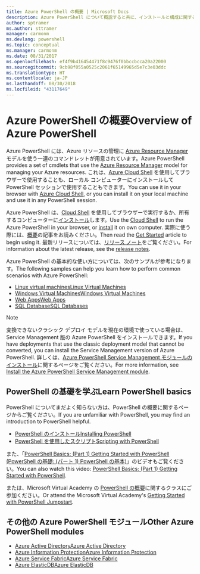 ```yaml
---
title: Azure PowerShell の概要 | Microsoft Docs
description: Azure PowerShell について概説すると共に、インストールと構成に関するページへのリンクを紹介します。
author: sptramer
ms.author: sttramer
manager: carmonm
ms.devlang: powershell
ms.topic: conceptual
ms.manager: carmonm
ms.date: 08/31/2017
ms.openlocfilehash: ef4f9b416454471f8c9476f0bbccbcca20a22000
ms.sourcegitcommit: 9cb98f055a0525c2061f65149965d5e7c3e03ddc
ms.translationtype: HT
ms.contentlocale: ja-JP
ms.lasthandoff: 08/30/2018
ms.locfileid: "43117649"
---
```

# <a name="overview-of-azure-powershell"></a><span data-ttu-id="8b19b-103">Azure PowerShell の概要</span><span class="sxs-lookup"><span data-stu-id="8b19b-103">Overview of Azure PowerShell</span></span>

<span data-ttu-id="8b19b-104">Azure PowerShell には、Azure リソースの管理に [Azure Resource Manager](/azure/azure-resource-manager/resource-group-overview) モデルを使う一連のコマンドレットが用意されています。</span><span class="sxs-lookup"><span data-stu-id="8b19b-104">Azure PowerShell provides a set of cmdlets that use the [Azure Resource Manager](/azure/azure-resource-manager/resource-group-overview) model for managing your Azure resources.</span></span> <span data-ttu-id="8b19b-105">これは、[Azure Cloud Shell](/azure/cloud-shell/overview) を使用してブラウザーで使用することも、ローカル コンピューターにインストールして PowerShell セッションで使用することもできます。</span><span class="sxs-lookup"><span data-stu-id="8b19b-105">You can use it in your browser with [Azure Cloud Shell](/azure/cloud-shell/overview), or you can install it on your local machine and use it in any PowerShell session.</span></span>

<span data-ttu-id="8b19b-106">Azure PowerShell は、[Cloud Shell](/azure/cloud-shell/overview) を使用してブラウザーで実行するか、所有するコンピューターに[インストール](install-azurerm-ps.md)します。</span><span class="sxs-lookup"><span data-stu-id="8b19b-106">Use the [Cloud Shell](/azure/cloud-shell/overview) to run the Azure PowerShell in your browser, or [install](install-azurerm-ps.md) it on own computer.</span></span> <span data-ttu-id="8b19b-107">実際に使う際には、[概要](get-started-azureps.md)の記事をお読みください。</span><span class="sxs-lookup"><span data-stu-id="8b19b-107">Then read the [Get Started](get-started-azureps.md) article to begin using it.</span></span> <span data-ttu-id="8b19b-108">最新リリースについては、[リリース ノート](release-notes-azureps.md)をご覧ください。</span><span class="sxs-lookup"><span data-stu-id="8b19b-108">For information about the latest release, see the [release notes](release-notes-azureps.md).</span></span>

<span data-ttu-id="8b19b-109">Azure PowerShell の基本的な使い方については、次のサンプルが参考になります。</span><span class="sxs-lookup"><span data-stu-id="8b19b-109">The following samples can help you learn how to perform common scenarios with Azure PowerShell:</span></span>

* [<span data-ttu-id="8b19b-110">Linux virtual machines</span><span class="sxs-lookup"><span data-stu-id="8b19b-110">Linux Virtual Machines</span></span>](/azure/virtual-machines/virtual-machines-linux-powershell-samples?toc=/powershell/azure/toc.json)
* [<span data-ttu-id="8b19b-111">Windows Virtual Machines</span><span class="sxs-lookup"><span data-stu-id="8b19b-111">Windows Virtual Machines</span></span>](/azure/virtual-machines/virtual-machines-windows-powershell-samples?toc=/powershell/azure/toc.json)
* [<span data-ttu-id="8b19b-112">Web Apps</span><span class="sxs-lookup"><span data-stu-id="8b19b-112">Web Apps</span></span>](/azure/app-service-web/app-service-powershell-samples?toc=/powershell/azure/toc.json)
* [<span data-ttu-id="8b19b-113">SQL Database</span><span class="sxs-lookup"><span data-stu-id="8b19b-113">SQL Databases</span></span>](/azure/sql-database/sql-database-powershell-samples?toc=/powershell/azure/toc.json)

> [!NOTE]
> <span data-ttu-id="8b19b-114">変換できないクラシック デプロイ モデルを現在の環境で使っている場合は、Service Management 版の Azure PowerShell をインストールできます。</span><span class="sxs-lookup"><span data-stu-id="8b19b-114">If you have deployments that use the classic deployment model that cannot be converted, you can install the Service Management version of Azure PowerShell.</span></span> <span data-ttu-id="8b19b-115">詳しくは、[Azure PowerShell Service Management モジュールのインストール](/powershell/azure/servicemanagement/install-azure-ps)に関するページをご覧ください。</span><span class="sxs-lookup"><span data-stu-id="8b19b-115">For more information, see [Install the Azure PowerShell Service Management module](/powershell/azure/servicemanagement/install-azure-ps).</span></span>

## <a name="learn-powershell-basics"></a><span data-ttu-id="8b19b-116">PowerShell の基礎を学ぶ</span><span class="sxs-lookup"><span data-stu-id="8b19b-116">Learn PowerShell basics</span></span>

<span data-ttu-id="8b19b-117">PowerShell についてまだよく知らない方は、PowerShell の概要に関するページからご覧ください。</span><span class="sxs-lookup"><span data-stu-id="8b19b-117">If you are unfamiliar with PowerShell, you may find an introduction to PowerShell helpful.</span></span>

* [<span data-ttu-id="8b19b-118">PowerShell のインストール</span><span class="sxs-lookup"><span data-stu-id="8b19b-118">Installing PowerShell</span></span>](/powershell/scripting/installing-windows-powershell)
* [<span data-ttu-id="8b19b-119">PowerShell を使用したスクリプト</span><span class="sxs-lookup"><span data-stu-id="8b19b-119">Scripting with PowerShell</span></span>](/powershell/scripting/scripting-with-windows-powershell)

<span data-ttu-id="8b19b-120">また、「[PowerShell Basics: (Part 1) Getting Started with PowerShell (PowerShell の基礎: (パート 1) PowerShell の基本)](https://channel9.msdn.com/Blogs/Taste-of-Premier/PowerShellBasicsPart1)」のビデオもご覧ください。</span><span class="sxs-lookup"><span data-stu-id="8b19b-120">You can also watch this video: [PowerShell Basics: (Part 1) Getting Started with PowerShell](https://channel9.msdn.com/Blogs/Taste-of-Premier/PowerShellBasicsPart1).</span></span>

<span data-ttu-id="8b19b-121">または、Microsoft Virtual Academy の [PowerShell の概要](https://mva.microsoft.com/liveevents/powershell-jumpstart)に関するクラスにご参加ください。</span><span class="sxs-lookup"><span data-stu-id="8b19b-121">Or attend the Microsoft Virtual Academy's [Getting Started with PowerShell Jumpstart](https://mva.microsoft.com/liveevents/powershell-jumpstart).</span></span>

## <a name="other-azure-powershell-modules"></a><span data-ttu-id="8b19b-122">その他の Azure PowerShell モジュール</span><span class="sxs-lookup"><span data-stu-id="8b19b-122">Other Azure PowerShell modules</span></span>

* [<span data-ttu-id="8b19b-123">Azure Active Directory</span><span class="sxs-lookup"><span data-stu-id="8b19b-123">Azure Active Directory</span></span>](/powershell/azure/active-directory/)
* [<span data-ttu-id="8b19b-124">Azure Information Protection</span><span class="sxs-lookup"><span data-stu-id="8b19b-124">Azure Information Protection</span></span>](/powershell/azure/aip/)
* [<span data-ttu-id="8b19b-125">Azure Service Fabric</span><span class="sxs-lookup"><span data-stu-id="8b19b-125">Azure Service Fabric</span></span>](/powershell/azure/service-fabric/)
* [<span data-ttu-id="8b19b-126">Azure ElasticDB</span><span class="sxs-lookup"><span data-stu-id="8b19b-126">Azure ElasticDB</span></span>](/powershell/azure/elasticdbjobs/)